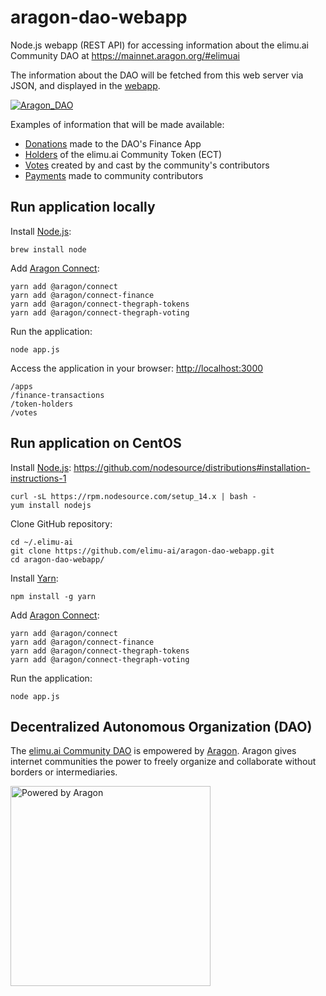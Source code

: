# aragon-dao-webapp

Node.js webapp (REST API) for accessing information about the elimu.ai Community DAO at https://mainnet.aragon.org/#elimuai

The information about the DAO will be fetched from this web server via JSON, and displayed in the [webapp](https://github.com/elimu-ai/webapp).

[![Aragon_DAO](https://user-images.githubusercontent.com/15718174/87666388-1e463f80-c79b-11ea-995d-ba9253cab40b.gif)](
  http://hin.elimu.ai/contributions/aragon-dao
)

Examples of information that will be made available:
  - [Donations](https://mainnet.aragon.org/#/elimuai/0x25e71ca07476c2a65c289c7c6bd6910079e119e6/) made to the DAO's Finance App
  - [Holders](https://mainnet.aragon.org/#/elimuai/0xee45d21cb426420257bd4a1d9513bcb499ff443a/) of the elimu.ai Community Token (ECT)
  - [Votes](https://mainnet.aragon.org/#/elimuai/0xe3aa64c5ecf9085459326abe66c83d9472e3444a/) created by and cast by the community's contributors
  - [Payments](https://mainnet.aragon.org/#/elimuai/0x25e71ca07476c2a65c289c7c6bd6910079e119e6/) made to community contributors

## Run application locally

Install [Node.js](https://nodejs.dev):

    brew install node

Add [Aragon Connect](https://connect.aragon.org/guides/getting-started):

    yarn add @aragon/connect
    yarn add @aragon/connect-finance
    yarn add @aragon/connect-thegraph-tokens
    yarn add @aragon/connect-thegraph-voting

Run the application:

    node app.js

Access the application in your browser: [http://localhost:3000](http://localhost:3000)

    /apps
    /finance-transactions
    /token-holders
    /votes

## Run application on CentOS

Install [Node.js](https://nodejs.dev): https://github.com/nodesource/distributions#installation-instructions-1

    curl -sL https://rpm.nodesource.com/setup_14.x | bash -
    yum install nodejs

Clone GitHub repository:

    cd ~/.elimu-ai
    git clone https://github.com/elimu-ai/aragon-dao-webapp.git
    cd aragon-dao-webapp/

Install [Yarn](https://yarnpkg.com/getting-started/install):

    npm install -g yarn

Add [Aragon Connect](https://connect.aragon.org/guides/getting-started):

    yarn add @aragon/connect
    yarn add @aragon/connect-finance
    yarn add @aragon/connect-thegraph-tokens
    yarn add @aragon/connect-thegraph-voting

Run the application:

    node app.js

## Decentralized Autonomous Organization (DAO)

The [elimu.ai Community DAO](https://mainnet.aragon.org/#/elimuai) is empowered by [Aragon](https://aragon.org). Aragon gives internet communities the power to freely organize and collaborate without borders or intermediaries.

[
  <img width="320" alt="Powered by Aragon" src="https://wiki.aragon.org/design/artwork/Powered_By/SVG/Powered_By_White.svg">
](https://mainnet.aragon.org/#/elimuai)
